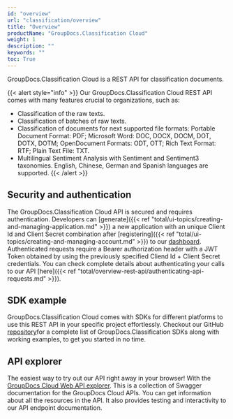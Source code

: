 ```yaml
---
id: "overview"
url: "classification/overview"
title: "Overview"
productName: "GroupDocs.Classification Cloud"
weight: 1
description: ""
keywords: ""
toc: True
---
```


GroupDocs.Classification Cloud is a REST API for classification documents.

{{< alert style="info" >}}
Our GroupDocs.Classification Cloud REST API comes with many features crucial to organizations, such as:

* Classification of the raw texts.
* Classification of batches of raw texts.
* Classification of documents for next supported file formats:
Portable Document Format: PDF;
Microsoft Word: DOC, DOCX, DOCM, DOT, DOTX, DOTM;
OpenDocument Formats: ODT, OTT;
Rich Text Format: RTF;
Plain Text File: TXT.
* Multilingual Sentiment Analysis with Sentiment and Sentiment3 taxonomies. English, Chinese, German and Spanish languages are supported.
{{< /alert >}}

## Security and authentication

The GroupDocs.Classification Cloud API is secured and requires authentication. Developers can [generate]({{< ref "total/ui-topics/creating-and-managing-application.md" >}}) a new application with an unique Client Id and Client Secret combination after [registering]({{< ref "total/ui-topics/creating-and-managing-account.md" >}}) to our [dashboard](https://dashboard.groupdocs.cloud). Authenticated requests require a Bearer authorization header with a JWT Token obtained by using the previously specified Cliend Id + Client Secret credentials. You can check complete details about authenticating your calls to our API [here]({{< ref "total/overview-rest-api/authenticating-api-requests.md" >}}).

## SDK example

GroupDocs.Classification Cloud comes with SDKs for different platforms to use this REST API in your specific project effortlessly. Checkout our GitHub [repository](https://github.com/groupdocs-classification-cloud)for a complete list of GroupDocs.Classification SDKs along with working examples, to get you started in no time.

## API explorer

The easiest way to try out our API right away in your browser! With the [GroupDocs Cloud Web API explorer](https://apireference.groupdocs.cloud/classification/). This is a collection of Swagger documentation for the GroupDocs Cloud APIs. You can get information about all the resources in the API. It also provides testing and interactivity to our API endpoint documentation.